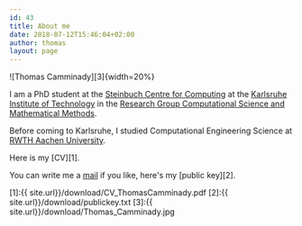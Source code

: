 ```yaml
---
id: 43
title: About me
date: 2018-07-12T15:46:04+02:00
author: thomas
layout: page
---
```


![Thomas Camminady][3]{width=20%}

I am a PhD student at the [Steinbuch Centre for Computing](https://www.scc.kit.edu/) at the [Karlsruhe Institute of Technology](https://www.kit.edu/) in the [Research Group Computational Science and Mathematical Methods](https://www.scc.kit.edu/ueberuns/rg-csmm.php).

Before coming to Karlsruhe, I studied Computational Engineering Science at [RWTH Aachen University](https://www.rwth-aachen.de/). 

Here is my [CV][1]. 

You can write me a [mail](mailto:thomas@camminady.org) if you like, here's my [public key][2].

[1]:{{ site.url}}/download/CV_ThomasCamminady.pdf
[2]:{{ site.url}}/download/publickey.txt
[3]:{{ site.url}}/download/Thomas_Camminady.jpg



